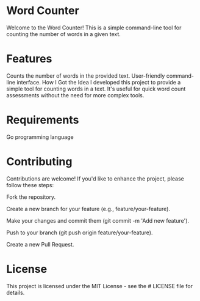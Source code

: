 # Word Counter

Welcome to the Word Counter! This is a simple command-line tool for counting the number of words in a given text.

# Features

Counts the number of words in the provided text.
User-friendly command-line interface.
How I Got the Idea
I developed this project to provide a simple tool for counting words in a text. It's useful for quick word count assessments without the need for more complex tools.

# Requirements 

Go programming language

# Contributing

Contributions are welcome! If you'd like to enhance the project, please follow these steps:

Fork the repository.

Create a new branch for your feature (e.g., feature/your-feature).

Make your changes and commit them (git commit -m 'Add new feature').

Push to your branch (git push origin feature/your-feature).

Create a new Pull Request.

# License

This project is licensed under the MIT License - see the # LICENSE file for details.
